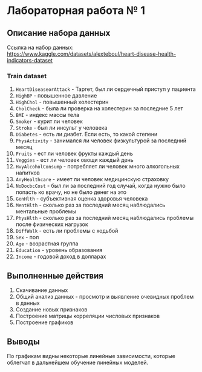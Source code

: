 # Лабораторная работа № 1
## Описание набора данных
Ссылка на набор данных: https://www.kaggle.com/datasets/alexteboul/heart-disease-health-indicators-dataset


### Train dataset
1. `HeartDiseaseorAttack` - Таргет, был ли сердечный приступ у пациента
1. `HighBP` - повышенное давление
1. `HighChol` - повышенный холестерин
1. `CholCheck` - была ли проверка на холестерин за последние 5 лет
1. `BMI` - индекс массы тела
1. `Smoker` - курит ли человек
1. `Stroke` - был ли инсульт у человека
1. `Diabetes` - есть ли диабет. Если есть, то какой степени
1. `PhysActivity` - занимался ли человек физкультурой за последний месяц
1. `Fruits` - ест ли человек фрукты каждый день
1. `Veggies` - ест ли человек овощи каждый день
1. `HvyAlcoholConsump` - потребляет ли человек много алкогольных напитков
1. `AnyHealthcare` - имеет ли человек медицинскую страховку
1. `NoDocbcCost` - был ли за последний год случай, когда нужно было попасть ко врачу, но не было денег на это
1. `GenHlth` - субъективная оценка здоровья человека
1. `MentHlth` - сколько раз за последний месяц наблюдались ментальные проблемы
1. `PhysHlth` - сколько раз за последний месяц наблюдались проблемы после физических нагрузок
1. `DiffWalk` - есть ли проблемы с ходьбой
1. `Sex` - пол
1. `Age` - возрастная группа
1. `Education` - уровень образования
1. `Income` - годовой доход в долларах



## Выполненные действия
1. Скачивание данных
1. Общий анализ данных - просмотр и выявление очевидных проблем в данных
1. Создание новых признаков
1. Построение матрицы корреляции числовых признаков
1. Построение графиков

## Выводы
По графикам видны некоторые линейные зависимости, которые облегчат в дальнейшем обучение линейных моделей.
